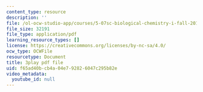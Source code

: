 ```yaml
---
content_type: resource
description: ''
file: /ol-ocw-studio-app/courses/5-07sc-biological-chemistry-i-fall-2013/f65ad40bcb4a04e792826047c295b82e_ziJc5pSF5aM.pdf
file_size: 32191
file_type: application/pdf
learning_resource_types: []
license: https://creativecommons.org/licenses/by-nc-sa/4.0/
ocw_type: OCWFile
resourcetype: Document
title: 3play pdf file
uid: f65ad40b-cb4a-04e7-9282-6047c295b82e
video_metadata:
  youtube_id: null
---
```

